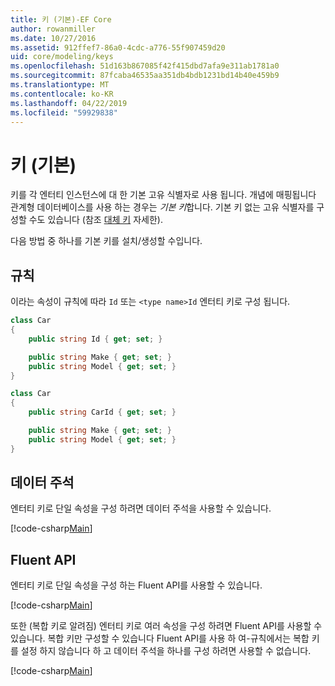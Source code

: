 ```yaml
---
title: 키 (기본)-EF Core
author: rowanmiller
ms.date: 10/27/2016
ms.assetid: 912ffef7-86a0-4cdc-a776-55f907459d20
uid: core/modeling/keys
ms.openlocfilehash: 51d163b867085f42f415dbd7afa9e311ab1781a0
ms.sourcegitcommit: 87fcaba46535aa351db4bdb1231bd14b40e459b9
ms.translationtype: MT
ms.contentlocale: ko-KR
ms.lasthandoff: 04/22/2019
ms.locfileid: "59929838"
---
```

# <a name="keys-primary"></a>키 (기본)

키를 각 엔터티 인스턴스에 대 한 기본 고유 식별자로 사용 됩니다. 개념에 매핑됩니다 관계형 데이터베이스를 사용 하는 경우는 *기본 키*합니다. 기본 키 없는 고유 식별자를 구성할 수도 있습니다 (참조 [대체 키](alternate-keys.md) 자세한). 

다음 방법 중 하나를 기본 키를 설치/생성할 수입니다.

## <a name="conventions"></a>규칙

이라는 속성이 규칙에 따라 `Id` 또는 `<type name>Id` 엔터티 키로 구성 됩니다.

<!-- [!code-csharp[Main](samples/core/Modeling/Conventions/Samples/KeyId.cs?highlight=3)] -->
``` csharp
class Car
{
    public string Id { get; set; }

    public string Make { get; set; }
    public string Model { get; set; }
}
```

<!-- [!code-csharp[Main](samples/core/Modeling/Conventions/Samples/KeyTypeNameId.cs?highlight=3)] -->
``` csharp
class Car
{
    public string CarId { get; set; }

    public string Make { get; set; }
    public string Model { get; set; }
}
```

## <a name="data-annotations"></a>데이터 주석

엔터티 키로 단일 속성을 구성 하려면 데이터 주석을 사용할 수 있습니다.

[!code-csharp[Main](../../../samples/core/Modeling/DataAnnotations/Samples/KeySingle.cs?highlight=13)]

## <a name="fluent-api"></a>Fluent API

엔터티 키로 단일 속성을 구성 하는 Fluent API를 사용할 수 있습니다.

[!code-csharp[Main](../../../samples/core/Modeling/FluentAPI/Samples/KeySingle.cs?highlight=11,12)]

또한 (복합 키로 알려짐) 엔터티 키로 여러 속성을 구성 하려면 Fluent API를 사용할 수 있습니다. 복합 키만 구성할 수 있습니다 Fluent API를 사용 하 여-규칙에서는 복합 키를 설정 하지 않습니다 하 고 데이터 주석을 하나를 구성 하려면 사용할 수 없습니다.

[!code-csharp[Main](../../../samples/core/Modeling/FluentAPI/Samples/KeyComposite.cs?highlight=11,12)]

